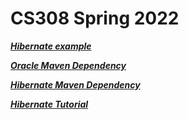 # CS308 Spring 2022

***[Hibernate example](https://www.codejava.net/frameworks/hibernate/how-to-make-hibernate-work-with-oracle-database)***

***[Oracle Maven Dependency](https://mvnrepository.com/artifact/com.oracle.database.jdbc/ojdbc8/21.5.0.0)***

***[Hibernate Maven Dependency](https://mvnrepository.com/artifact/org.hibernate/hibernate-core/5.6.7.Final)***

***[Hibernate Tutorial](https://www.tutorialspoint.com/hibernate/index.htm)***